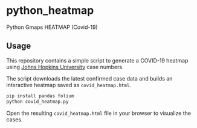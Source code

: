 # python_heatmap

Python Gmaps HEATMAP (Covid-19)

## Usage

This repository contains a simple script to generate a COVID-19 heatmap using
[Johns Hopkins University](https://github.com/CSSEGISandData/COVID-19) case
numbers.

The script downloads the latest confirmed case data and builds an interactive
heatmap saved as `covid_heatmap.html`.

```bash
pip install pandas folium
python covid_heatmap.py
```

Open the resulting `covid_heatmap.html` file in your browser to visualize the
cases.
